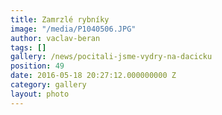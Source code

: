 ```yaml
---
title: Zamrzlé rybníky
image: "/media/P1040506.JPG"
author: vaclav-beran
tags: []
gallery: /news/pocitali-jsme-vydry-na-dacicku
position: 49
date: 2016-05-18 20:27:12.000000000 Z
category: gallery
layout: photo
---
```

